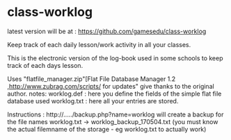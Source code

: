 # class-worklog
latest version will be at : https://github.com/gamesedu/class-worklog

Keep track of each daily lesson/work activity in all your classes.

This is the electronic version of the log-book used in some schools to keep track of each days lesson.



Uses "flatfile_manager.zip"[Flat File Database Manager 1.2 ,http://www.zubrag.com/scripts/ for updates" give thanks to the original author.
notes:
worklog.def : here you define the fields of the simple flat file database used
worklog.txt : here all your entries are stored.


Instructions :
http://...../backup.php?name=worklog
will create a backup for the file names worklog.txt -> worklog_backup_170504.txt
(you must know the actual filemname of the storage - eg worklog.txt to actually work)